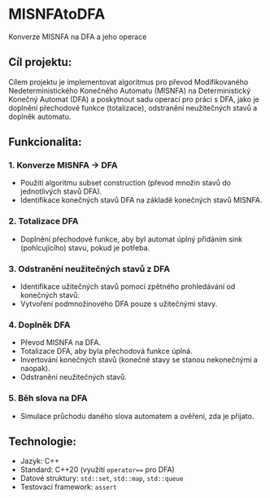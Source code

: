 # MISNFAtoDFA

Konverze MISNFA na DFA a jeho operace

## Cíl projektu:
Cílem projektu je implementovat algoritmus pro převod Modifikovaného Nedeterministického Konečného Automatu (MISNFA) na Deterministický Konečný Automat (DFA) a poskytnout sadu operací pro práci s DFA, jako je doplnění přechodové funkce (totalizace), odstranění neužitečných stavů a doplněk automatu.

## Funkcionalita:
### 1. Konverze MISNFA → DFA

- Použití algoritmu subset construction (převod množin stavů do jednotlivých stavů DFA).
- Identifikace konečných stavů DFA na základě konečných stavů MISNFA.
### 2. Totalizace DFA

- Doplnění přechodové funkce, aby byl automat úplný přidáním sink (pohlcujícího) stavu, pokud je potřeba.
### 3. Odstranění neužitečných stavů z DFA

- Identifikace užitečných stavů pomocí zpětného prohledávání od konečných stavů.
- Vytvoření podmnožinového DFA pouze s užitečnými stavy.
### 4. Doplněk DFA

- Převod MISNFA na DFA.
- Totalizace DFA, aby byla přechodová funkce úplná.
- Invertování konečných stavů (konečné stavy se stanou nekonečnými a naopak).
- Odstranění neužitečných stavů.
### 5. Běh slova na DFA

- Simulace průchodu daného slova automatem a ověření, zda je přijato.

## Technologie:
- Jazyk: C++
- Standard: C++20 (využití `operator==` pro DFA)
- Datové struktury: `std::set`, `std::map`, `std::queue`
- Testovací framework: `assert`
